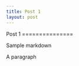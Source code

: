 ```yaml
---
title: Post 1
layout: post
---
```

<html>
<head></head>
<body>
Post 1
===============

Sample markdown

<p>
  A paragraph
</p>
</body>
</html>
